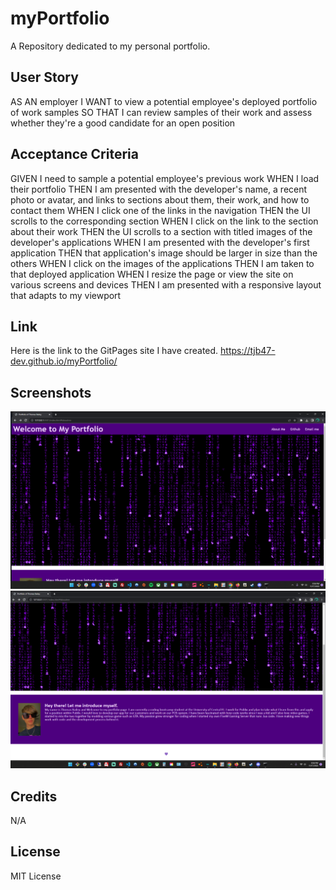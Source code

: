 # myPortfolio
A Repository dedicated to my personal portfolio.


## User Story
AS AN employer
I WANT to view a potential employee's deployed portfolio of work samples
SO THAT I can review samples of their work and assess whether they're a good candidate for an open position

## Acceptance Criteria
GIVEN I need to sample a potential employee's previous work
WHEN I load their portfolio
THEN I am presented with the developer's name, a recent photo or avatar, and links to sections about them, their work, and how to contact them
WHEN I click one of the links in the navigation
THEN the UI scrolls to the corresponding section
WHEN I click on the link to the section about their work
THEN the UI scrolls to a section with titled images of the developer's applications
WHEN I am presented with the developer's first application
THEN that application's image should be larger in size than the others
WHEN I click on the images of the applications
THEN I am taken to that deployed application
WHEN I resize the page or view the site on various screens and devices
THEN I am presented with a responsive layout that adapts to my viewport


## Link

Here is the link to the GitPages site I have created.
https://tjb47-dev.github.io/myPortfolio/

## Screenshots
![Screenshot of My Portfoilio Webpage.](https://raw.githubusercontent.com/tjb47-dev/myPortfolio/main/assets/images/portfolio1.png)
![Screenshot of My Portfoilio Webpage.](https://raw.githubusercontent.com/tjb47-dev/myPortfolio/main/assets/images/portfolio2.png)


## Credits

N/A

## License

MIT License